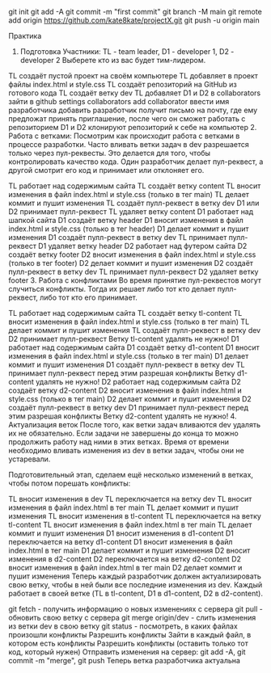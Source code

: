 
git init
git add -A
git commit -m "first commit"
git branch -M main
git remote add origin https://github.com/kate8kate/projectX.git
git push -u origin main

Практика
1. Подготовка
Участники: TL - team leader, D1 - developer 1, D2 - developer 2 Выберете кто из вас будет тим-лидером.

TL создаёт пустой проект на своём компьютере
TL добавляет в проект файлы index.html и style.css
TL создаёт репозиторий на GitHub из готового кода
TL создаёт ветку dev
TL добавляет D1 и D2 в collaborators
зайти в github
settings
collaborators
add collaborator
ввести имя разработчика
добавить
разработчик получит письмо на почту, где ему предложат принять приглашение, после чего он сможет работать с репозиторием
D1 и D2 клонируют репозиторий к себе на компьютер
2. Работа с ветками:
Посмотрим как происходит работа с ветками в процессе разработки. Часто вливать ветки задач в dev разрешается только через пул-реквесты. Это делается для того, чтобы контролировать качество кода. Один разработчик делает пул-реквест, а другой смотрит его код и принимает или отклоняет его.

TL работает над содержимым сайта
TL создаёт ветку content
TL вносит изменения в файл index.html и style.css (только в тег main)
TL делает коммит и пушит изменения
TL создаёт пулл-реквест в ветку dev
D1 или D2 принимает пулл-реквест
TL удаляет ветку content
D1 работает над шапкой сайта
D1 создаёт ветку header
D1 вносит изменения в файл index.html и style.css (только в тег header)
D1 делает коммит и пушит изменения
D1 создаёт пулл-реквест в ветку dev
TL принимает пулл-реквест
D1 удаляет ветку header
D2 работает над футером сайта
D2 создаёт ветку footer
D2 вносит изменения в файл index.html и style.css (только в тег footer)
D2 делает коммит и пушит изменения
D2 создаёт пулл-реквест в ветку dev
TL принимает пулл-реквест
D2 удаляет ветку footer
3. Работа с конфликтами
Во время принятие пул-реквестов могут случиться конфликты. Тогда их решает либо тот кто делает пулл-реквест, либо тот кто его принимает.

TL работает над содержимым сайта
TL создаёт ветку tl-content
TL вносит изменения в файл index.html и style.css (только в тег main)
TL делает коммит и пушит изменения
TL создаёт пулл-реквест в ветку dev
D2 принимает пулл-реквест
Ветку tl-content удалять не нужно!
D1 работает над содержимым сайта
D1 создаёт ветку d1-content
D1 вносит изменения в файл index.html и style.css (только в тег main)
D1 делает коммит и пушит изменения
D1 создаёт пулл-реквест в ветку dev
TL принимает пулл-реквест перед этим разрешая конфликты
Ветку d1-content удалять не нужно!
D2 работает над содержимым сайта
D2 создаёт ветку d2-content
D2 вносит изменения в файл index.html и style.css (только в тег main)
D2 делает коммит и пушит изменения
D2 создаёт пулл-реквест в ветку dev
D1 принимает пулл-реквест перед этим разрешая конфликты
Ветку d2-content удалять не нужно!
4. Актуализация веток
После того, как ветки задач вливаются dev удалять их не обязательно. Если задачи не завершены до конца то можно продолжить работу над ними в этих ветках. Время от времени необходимо вливать изменения из dev в ветки задач, чтобы они не устаревали.

Подготовительный этап, сделаем ещё несколько изменений в ветках, чтобы потом порешать конфликты:

TL вносит изменения в dev
TL переключается на ветку dev
TL вносит изменения в файл index.html в тег main
TL делает коммит и пушит изменения
TL вносит изменения в tl-content
TL переключается на ветку tl-content
TL вносит изменения в файл index.html в тег main
TL делает коммит и пушит изменения
D1 вносит изменения в d1-content
D1 переключается на ветку d1-content
D1 вносит изменения в файл index.html в тег main
D1 делает коммит и пушит изменения
D2 вносит изменения в d2-content
D2 переключается на ветку d2-content
D2 вносит изменения в файл index.html в тег main
D2 делает коммит и пушит изменения
Теперь каждый разработчик должен актуализировать свою ветку, чтобы в ней были все последние изменения из dev. Каждый работает в своей ветке (TL в tl-content, D1 в d1-content, D2 в d2-content).

git fetch - получить информацию о новых изменениях с сервера
git pull - обновить свою ветку с сервера
git merge origin/dev - слить изменения из ветки dev в свою ветку
git status - посмотреть, в каких файлах произошли конфликты
Разрешить конфликты
Зайти в каждый файл, в котором есть конфликты
Разрешить конфликты (оставить только тот код, который нужен)
Отправить изменения на сервер: git add -A, git commit -m "merge", git push
Теперь ветка разработчика актуальна